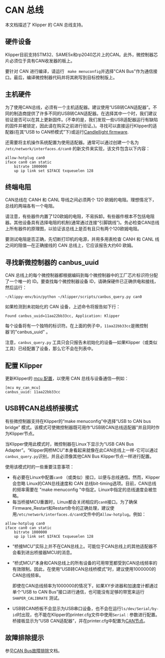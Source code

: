 # CAN 总线

本文档描述了 Klipper 的 CAN 总线支持。

## 硬件设备

Klipper目前支持STM32、SAME5x和rp2040芯片上的CAN。此外，微控制器芯片必须位于具有CAN收发器的板上。

要针对 CAN 进行编译，请运行 ` make menuconfig`并选择"CAN Bus"作为通信接口。最后，编译微控制器代码并将其刷写到目标控制版上。

## 主机硬件

为了使用CAN总线，必须有一个主机适配器。建议使用“USB转CAN适配器”。不同的制造商提供了许多不同的USB转CAN适配器。在选择其中一个时，我们建议验证是否可以在其上更新固件。(不幸的是，我们发现一些USB适配器运行有缺陷的固件并被锁定，因此请在购买之前进行验证。)。寻找可以直接运行Klipper的适配器(在其“USB to CAN桥模式”下)或运行[Candlellight firmware](https://github.com/candle-usb/candleLight_fw).

还需要将主机操作系统配置为使用适配器。通常可以通过创建一个名为 `/etc/network/interfaces.d/can0` 的新文件来实现，该文件包含以下内容：

```
allow-hotplug can0
iface can0 can static
    bitrate 1000000
    up ip link set $IFACE txqueuelen 128
```

## 终端电阻

CAN总线在 CANH 和 CANL 导线之间必须两个 120 欧姆的电阻。理想情况下，总线的两端各有一个电阻。

请注意，有些器件内置了120欧姆的电阻，不易拆卸。有些器件根本不包括电阻器。其他设备具有选择电阻的机制(通常通过连接“引脚跳线”)。务必检查CAN总线上所有器件的原理图，以验证该总线上是否有且只有两个120欧姆电阻。

要测试电阻是否正确，先切断打印机的电源，并用多用表检查 CANH 和 CANL 线之间的阻值—在正确接线的 CAN 总线上，它应该报告大约60 欧姆。

## 寻找新微控制器的 canbus_uuid

CAN 总线上的每个微控制器都根据编码到每个微控制器中的工厂芯片标识符分配了一个唯一的 ID。要查找每个微控制器设备 ID，请确保硬件已正确供电和接线，然后运行：

```
~/klippy-env/bin/python ~/klipper/scripts/canbus_query.py can0
```

如果检测到未初始化的 CAN 设备，上述命令将报告如下行：

```
Found canbus_uuid=11aa22bb33cc, Application: Klipper
```

每个设备将有一个独特的标识符。在上面的例子中，`11aa22bb33cc`是微控制器'的"canbus_uuid" 。

注意，`canbus_query.py` 工具只会只报告未初始化的设备—如果Klipper（或类似工具）已经配置了设备，那么它不会在列表中。

## 配置 Klipper

更新Klipper的 [mcu 配置](Config_Reference.md#mcu)，以使用 CAN 总线与设备通信—例如：

```
[mcu my_can_mcu]
canbus_uuid: 11aa22bb33cc
```

## USB转CAN总线桥接模式

有些微控制器支持在Klipper的“make menuconfig”中选择“USB to CAN bus bridge” 模式。该模式可使微控制器既可用作“USB转CAN总线适配器”并且同时作为Klipper节点。

当Klipper使用此模式时，微控制器在Linux下显示为“USB CAN Bus Adapter”。“Klipper网桥MCU”本身看起来就像在此CAN总线上一样-它可以通过`canbus_query.py`识别，并且必须像其他CAN Bus Klipper节点一样进行配置。

使用该模式时的一些重要注意事项：

* 有必要在Linux中配置`can0` （或类似）接口，以便与总线通信。然而，Klipper 会忽略 Linux的CAN总线速度和 CAN 总线bit-timing选项。目前，CAN总线的频率需要在 "make menuconfig "中指定。Linux中指定的总线速度会被忽略。
* 每当桥接MCU重置时，Linux都会关闭相应的`can0`接口。为了确保Firmware_Restart和Restart命令的正确处理，建议使用`/etc/network/interfaces.d/can0`文件中的`Allow-hotplug`。例如：

```
allow-hotplug can0
iface can0 can static
    bitrate 1000000
    up ip link set $IFACE txqueuelen 128
```

* “桥接MCU”实际上并不在CAN总线上。可能位于CAN总线上的其他适配器不会看到进出桥接器MCU的消息。
* “桥式MCU”本身和CAN总线上的所有设备的可用带宽都受到CAN总线频率的有效限制。因此，在使用“USB转CAN总线桥模式”时，建议使用1000000的CAN总线频率。

   即使在CAN总线频率为1000000的情况下，如果XY步进器和加速度计都通过单个“USB to CAN Bus”接口进行通信，也可能没有足够的带宽来运行 `SHAPER_CALIBRATE` 测试。
* USB转CAN桥板不会显示为USB串口设备，也不会在运行`ls/dev/Serial/by-id`时出现，也不能在Klipper的printer.cfg文件中使用`Serial：`参数进行配置。桥接板显示为“USB CAN适配器”，并在printer.cfg中配置为[CAN节点](#configuring-klipper)。

## 故障排除提示

参见[CAN Bus故障排除](CanBus_Troublrouoting.md)文档。
